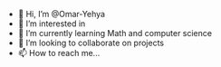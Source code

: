 - 👋 Hi, I’m @Omar-Yehya
- 👀 I’m interested in 
- 🌱 I’m currently learning Math and computer science 
- 💞️ I’m looking to collaborate on projects
- 📫 How to reach me...

<!---
Omar-Yehya/Omar-Yehya is a ✨ special ✨ repository because its `README.md` (this file) appears on your GitHub profile.
You can click the Preview link to take a look at your changes.
--->
